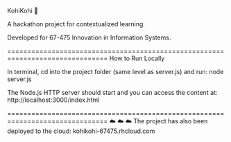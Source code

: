 KohiKohi :school_satchel:

A hackathon project for contextualized learning.

Developed for 67-475 Innovation in Information Systems.

===============================================================================
How to Run Locally

In terminal, cd into the project folder (same level as server.js) and run: node server.js 

The Node.js HTTP server should start and you can access the content at:
http://localhost:3000/index.html

===============================================================================
:cloud: :cloud: :cloud:
The project has also been deployed to the cloud: kohikohi-67475.rhcloud.com

